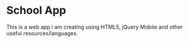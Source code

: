 School App
==========

This is a web app i am creating using HTML5, jQuery Mobile and other useful resources/languages.

